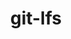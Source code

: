 ---
title: "git-lfs"
layout: cache
categories: [package, develop]
meta: {"compilers": ["gcc@=11.4.0"], "num_specs": 6, "num_specs_by_stack": {"hep": 6, "root": 6}, "oss": ["ubuntu22.04"], "platforms": ["linux"], "stacks": ["hep", "root"], "targets": ["x86_64_v3"], "versions": ["3.5.1"]}
spec_details: [{"compiler": "gcc@=11.4.0", "hash": "55tq7zjkkr7afbv2jd6kg577zrsdfij4", "os": "ubuntu22.04", "platform": "linux", "size": "-", "stacks": ["hep", "root"], "target": "x86_64_v3", "variants": ["build_system=makefile"], "versions": ["3.5.1"]}, {"compiler": "gcc@=11.4.0", "hash": "abuh6x33alspjeeycdywfcbjye5i754l", "os": "ubuntu22.04", "platform": "linux", "size": "-", "stacks": ["hep", "root"], "target": "x86_64_v3", "variants": ["build_system=makefile"], "versions": ["3.5.1"]}, {"compiler": "gcc@=11.4.0", "hash": "fkgwhpl56cg3woilyjs6j2ge2zg7s3du", "os": "ubuntu22.04", "platform": "linux", "size": "-", "stacks": ["hep", "root"], "target": "x86_64_v3", "variants": ["build_system=makefile"], "versions": ["3.5.1"]}, {"compiler": "gcc@=11.4.0", "hash": "hedhfo6zi5ikanygphr4a7t7wgszgapt", "os": "ubuntu22.04", "platform": "linux", "size": "-", "stacks": ["hep", "root"], "target": "x86_64_v3", "variants": ["build_system=makefile"], "versions": ["3.5.1"]}, {"compiler": "gcc@=11.4.0", "hash": "ruik5co322jtkdwmxrjq2rdl7xxwpppx", "os": "ubuntu22.04", "platform": "linux", "size": "-", "stacks": ["hep", "root"], "target": "x86_64_v3", "variants": ["build_system=makefile"], "versions": ["3.5.1"]}, {"compiler": "gcc@=11.4.0", "hash": "tppoh4ugrgf3amupg4aau2hfwzoklzm7", "os": "ubuntu22.04", "platform": "linux", "size": "-", "stacks": ["hep", "root"], "target": "x86_64_v3", "variants": ["build_system=makefile"], "versions": ["3.5.1"]}]
---